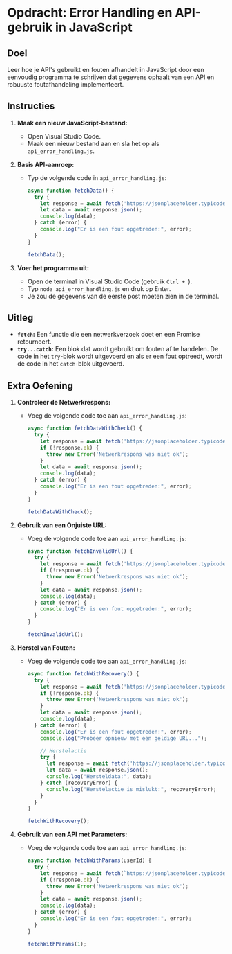 # Opdracht: Error Handling en API-gebruik in JavaScript

## Doel
Leer hoe je API's gebruikt en fouten afhandelt in JavaScript door een eenvoudig programma te schrijven dat gegevens ophaalt van een API en robuuste foutafhandeling implementeert.

## Instructies
1. **Maak een nieuw JavaScript-bestand:**
   - Open Visual Studio Code.
   - Maak een nieuw bestand aan en sla het op als `api_error_handling.js`.

2. **Basis API-aanroep:**
   - Typ de volgende code in `api_error_handling.js`:
     ```javascript
     async function fetchData() {
       try {
         let response = await fetch('https://jsonplaceholder.typicode.com/posts/1');
         let data = await response.json();
         console.log(data);
       } catch (error) {
         console.log("Er is een fout opgetreden:", error);
       }
     }

     fetchData();
     ```

3. **Voer het programma uit:**
   - Open de terminal in Visual Studio Code (gebruik `Ctrl + `).
   - Typ `node api_error_handling.js` en druk op Enter.
   - Je zou de gegevens van de eerste post moeten zien in de terminal.

## Uitleg
- **`fetch`:** Een functie die een netwerkverzoek doet en een Promise retourneert.
- **`try...catch`:** Een blok dat wordt gebruikt om fouten af te handelen. De code in het `try`-blok wordt uitgevoerd en als er een fout optreedt, wordt de code in het `catch`-blok uitgevoerd.

## Extra Oefening
1. **Controleer de Netwerkrespons:**
   - Voeg de volgende code toe aan `api_error_handling.js`:
     ```javascript
     async function fetchDataWithCheck() {
       try {
         let response = await fetch('https://jsonplaceholder.typicode.com/posts/1');
         if (!response.ok) {
           throw new Error('Netwerkrespons was niet ok');
         }
         let data = await response.json();
         console.log(data);
       } catch (error) {
         console.log("Er is een fout opgetreden:", error);
       }
     }

     fetchDataWithCheck();
     ```

2. **Gebruik van een Onjuiste URL:**
   - Voeg de volgende code toe aan `api_error_handling.js`:
     ```javascript
     async function fetchInvalidUrl() {
       try {
         let response = await fetch('https://jsonplaceholder.typicode.com/invalid-url');
         if (!response.ok) {
           throw new Error('Netwerkrespons was niet ok');
         }
         let data = await response.json();
         console.log(data);
       } catch (error) {
         console.log("Er is een fout opgetreden:", error);
       }
     }

     fetchInvalidUrl();
     ```

3. **Herstel van Fouten:**
   - Voeg de volgende code toe aan `api_error_handling.js`:
     ```javascript
     async function fetchWithRecovery() {
       try {
         let response = await fetch('https://jsonplaceholder.typicode.com/invalid-url');
         if (!response.ok) {
           throw new Error('Netwerkrespons was niet ok');
         }
         let data = await response.json();
         console.log(data);
       } catch (error) {
         console.log("Er is een fout opgetreden:", error);
         console.log("Probeer opnieuw met een geldige URL...");

         // Herstelactie
         try {
           let response = await fetch('https://jsonplaceholder.typicode.com/posts/1');
           let data = await response.json();
           console.log("Hersteldata:", data);
         } catch (recoveryError) {
           console.log("Herstelactie is mislukt:", recoveryError);
         }
       }
     }

     fetchWithRecovery();
     ```

4. **Gebruik van een API met Parameters:**
   - Voeg de volgende code toe aan `api_error_handling.js`:
     ```javascript
     async function fetchWithParams(userId) {
       try {
         let response = await fetch(`https://jsonplaceholder.typicode.com/posts?userId=${userId}`);
         if (!response.ok) {
           throw new Error('Netwerkrespons was niet ok');
         }
         let data = await response.json();
         console.log(data);
       } catch (error) {
         console.log("Er is een fout opgetreden:", error);
       }
     }

     fetchWithParams(1);
     ```
